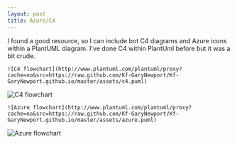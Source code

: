 ```yaml
---
layout: post
title: Azure/C4
---
```


I found a good resource, so I can include bot C4 diagrams and Azure icons within a PlantUML diagram.
I've done C4 within PlantUml before but it was a bit crude.

```
![C4 flowchart](http://www.plantuml.com/plantuml/proxy?cache=no&src=https://raw.github.com/Kf-GaryNewport/Kf-GaryNewport.github.io/master/assets/c4.puml)
```

![C4 flowchart](http://www.plantuml.com/plantuml/proxy?cache=no&src=https://raw.github.com/Kf-GaryNewport/Kf-GaryNewport.github.io/master/assets/c4.puml)

```
![Azure flowchart](http://www.plantuml.com/plantuml/proxy?cache=no&src=https://raw.github.com/Kf-GaryNewport/Kf-GaryNewport.github.io/master/assets/azure.puml)
```

![Azure flowchart](http://www.plantuml.com/plantuml/proxy?cache=no&src=https://raw.github.com/Kf-GaryNewport/Kf-GaryNewport.github.io/master/assets/azure.puml)
